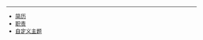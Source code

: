 ---

- [<i class="fa-solid fa-circle-user"></i>  简历](home/个人简历1)
- [<i class="fa-solid fa-user-lock"></i>  职责](home/方法与职责)
- [<i class="fa-solid fa-user-check"></i>  自定义主题](home/自定义主题)

